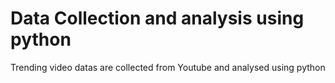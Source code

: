 # Data Collection and analysis using python
Trending video datas are collected from Youtube and analysed using python

